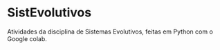 # SistEvolutivos
Atividades da disciplina de Sistemas Evolutivos, feitas em Python com o Google colab.
